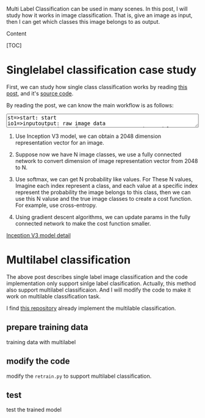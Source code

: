
Multi Label Classification can be used in many scenes. In this post, I will study how it works in image classification. That is, give an image as input, then I can get which classes this image belongs to as output.

Content

[TOC]

# Singlelabel classification case study

First, we can study how single class classification works by reading [this post](https://github.com/tensorflow/tensorflow/blob/master/tensorflow/docs_src/tutorials/image_retraining.md#how-to-retrain-inceptions-final-layer-for-new-categories), and it's [source code](https://github.com/tensorflow/tensorflow/blob/master/tensorflow/examples/image_retraining/retrain.py).

By reading the post, we can know the main workflow is as follows:


<div><textarea id="code" style="width: 100%;">
st=>start: start
io1=>inputoutput: raw image data
op1=>operation: image feature vector extraction model (Inception V3)
io2=>inputoutput: extracted image feature vector
op2=>operation: feature vector conversion (Fully connected network)
io3=>inputoutput: converted image feature vector with class count as dimension.
op3=>operation: softmax
io4=>inputoutput: multi classes probability distribution
e=>end: End
st->io1->op1->io2->op2->io3->op3->io4->e</textarea></div>
<div id="canvas"></div>

1. Use Inception V3 model, we can obtain a 2048 dimension representation vector for an image.

1. Suppose now we have N image classes, we use a fully connected network to convert dimension of image representation vector from 2048 to N.

1. Use softmax, we can get N probability like values. For These N values, Imagine each index represent a class, and each value at a specific index represent the probability the image belongs to this class, then we can use this N valuse and the true image classes to create a cost function. For example, use cross-entropy.

1. Using gradient descent algorithms, we can update params in the fully connected network to make the cost function smaller.


[Inception V3 model detail](http://www.cs.unc.edu/~wliu/papers/GoogLeNet.pdf)


# Multilabel classification
The above post describes single label image classification and the code implementation only support sinlge label clasification. Actually, this method also support multilabel classificaion. And I will modify the code to make it work on multilable classification task.

I find [this repository](https://github.com/BartyzalRadek/Multi-label-Inception-net/blob/master/retrain.py) already implement the multilable classification.


## prepare training data
training data with multilabel

## modify the code
modify the `retrain.py` to support multilabel classification.

## test
test the trained model

<script src="http://cdnjs.cloudflare.com/ajax/libs/raphael/2.2.0/raphael-min.js"></script>
<script src="http://cdnjs.cloudflare.com/ajax/libs/jquery/1.11.0/jquery.min.js"></script>
<script src="http://flowchart.js.org/flowchart-latest.js"></script>
<script>
    var cd = document.getElementById("code");
    var chart;

    var code = cd.value;
    if (chart) {
      chart.clean();
    }

    chart = flowchart.parse(code);
    chart.drawSVG('canvas', {
      // 'x': 30,
      // 'y': 50,
      'line-width': 3,
      'maxWidth': 3,//ensures the flowcharts fits within a certian width
      'line-length': 50,
      'text-margin': 10,
      'font-size': 14,
      'font': 'normal',
      'font-family': 'Helvetica',
      'font-weight': 'normal',
      'font-color': 'black',
      'line-color': 'black',
      'element-color': 'black',
      'fill': 'white',
      'yes-text': 'yes',
      'no-text': 'no',
      'arrow-end': 'block',
      'scale': 1,
      'symbols': {
        'start': {
          'font-color': 'red',
          'element-color': 'green',
          'fill': 'yellow'
        },
        'end':{
          'class': 'end-element'
        }
      },
      'flowstate' : {
        'past' : { 'fill' : '#CCCCCC', 'font-size' : 12},
        'current' : {'fill' : 'yellow', 'font-color' : 'red', 'font-weight' : 'bold'},
        'future' : { 'fill' : '#FFFF99'},
        'request' : { 'fill' : 'blue'},
        'invalid': {'fill' : '#444444'},
        'approved' : { 'fill' : '#58C4A3', 'font-size' : 12, 'yes-text' : 'APPROVED', 'no-text' : 'n/a' },
        'rejected' : { 'fill' : '#C45879', 'font-size' : 12, 'yes-text' : 'n/a', 'no-text' : 'REJECTED' }
      }
    });
</script>
